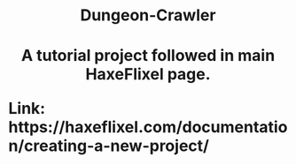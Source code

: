 <h1 align="center"> Dungeon-Crawler<h1>
<p align="center">A tutorial project followed in main HaxeFlixel page.</p>
<p>Link: https://haxeflixel.com/documentation/creating-a-new-project/</p>
